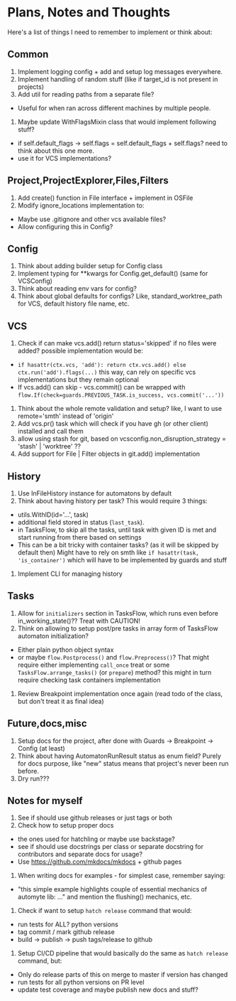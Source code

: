 # Plans, Notes and Thoughts

Here's a list of things I need to remember to implement or think about:

## Common

1. Implement logging config + add and setup log messages everywhere.
1. Implement handling of random stuff (like if target_id is not present in projects)
1. Add util for reading paths from a separate file?
  * Useful for when ran across different machines by multiple people.
1. Maybe update WithFlagsMixin class that would implement following stuff?
  * if self.default_flags -> self.flags = self.default_flags + self.flags? need to think about this one more.
  * use it for VCS implementations?

## Project,ProjectExplorer,Files,Filters

1. Add create() function in File interface + implement in OSFile
1. Modify ignore_locations implementation to:
  * Maybe use .gitignore and other vcs available files?
  * Allow configuring this in Config?

## Config

1. Think about adding builder setup for Config class
1. Implement typing for **kwargs for Config.get_default() (same for VCSConfig)
1. Think about reading env vars for config?
1. Think about global defaults for configs? Like, standard_worktree_path for VCS, default history file name, etc.

## VCS

1. Check if can make vcs.add() return status='skipped' if no files were added? possible implementation would be:
  * `if hasattr(ctx.vcs, 'add'): return ctx.vcs.add() else ctx.run('add').flags(...)`
    this way, can rely on specific vcs implementations but they remain optional
  * If vcs.add() can skip - vcs.commit() can be wrapped with
    `flow.If(check=guards.PREVIOUS_TASK.is_success, vcs.commit('...'))`
1. Think about the whole remote validation and setup? like, I want to use remote='smth' instead of 'origin'
1. Add vcs.pr() task which will check if you have gh (or other client) installed and call them
1. allow using stash for git, based on vcsconfig.non_disruption_strategy = 'stash' | 'worktree' ??
1. Add support for File | Filter objects in git.add() implementation

## History

1. Use InFileHistory instance for automatons by default
1. Think about having history per task? This would require 3 things:
  * utils.WithID(id='...', task)
  * additional field stored in status (`last_task`).
  * in TasksFlow, to skip all the tasks, until task with given ID is met and start running from there based on settings
  * This can be a bit tricky with container tasks? (as it will be skipped by default then)
    Might have to rely on smth like `if hasattr(task, 'is_container')` which will have to be implemented by guards and stuff
1. Implement CLI for managing history

## Tasks

1. Allow for `initializers` section in TasksFlow, which runs even before in_working_state()?? Treat with CAUTION!
1. Think on allowing to setup post/pre tasks in array form of TasksFlow automaton initialization?
  * Either plain python object syntax
  * or maybe `flow.Postprocess()` and `flow.Preprocess()`?
    That might require either implementing `call_once` treat or some `TasksFlow.arrange_tasks()` (or `prepare`) method?
    this might in turn require checking task containers implementation
1. Review Breakpoint implementation once again (read todo of the class, but don't treat it as final idea)


## Future,docs,misc

1. Setup docs for the project, after done with Guards -> Breakpoint -> Config (at least)
1. Think about having AutomatonRunResult status as enum field?
    Purely for docs purpose, like "new" status means that project's never been run before.
1. Dry run???

## Notes for myself

1. See if should use github releases or just tags or both
1. Check how to setup proper docs
  * the ones used for hatchling or maybe use backstage?
  * see if should use docstrings per class or separate docstring for contributors and separate docs for usage?
  * Use https://github.com/mkdocs/mkdocs + github pages
1. When writing docs for examples - for simplest case, remember saying:
  * "this simple example highlights couple of essential mechanics of automyte lib: ..."
  and mention the flushing() mechanics, etc.

1. Check if want to setup `hatch release` command that would:
  * run tests for ALL? python versions
  * tag commit / mark github release
  * build -> publish -> push tags/release to github
1. Setup CI/CD pipeline that would basically do the same as `hatch release` command, but:
  * Only do release parts of this on merge to master if version has changed
  * run tests for all python versions on PR level
  * update test coverage and maybe publish new docs and stuff?
